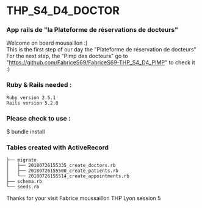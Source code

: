 # THP_S4_D4_DOCTOR
### App rails de "la Plateforme de réservations de docteurs" <br/>
Welcome on board mousaillon :) <br/>
This is the first step of our day the "Plateforme de réservation de docteurs" <br/>
For the next step, the "Pimp des docteurs" go to "https://github.com/FabriceS69/FabriceS69-THP_S4_D4_PIMP" to check it :)
### Ruby & Rails needed :

    Ruby version 2.5.1
    Rails version 5.2.0

### Please check to use :

$ bundle install

### Tables created with ActiveRecord
```
├── migrate
│   ├── 20180726155335_create_doctors.rb
│   ├── 20180726155500_create_patients.rb
│   └── 20180726155514_create_appointments.rb
├── schema.rb
└── seeds.rb
```
Thanks for your visit
Fabrice moussaillon THP Lyon session 5
